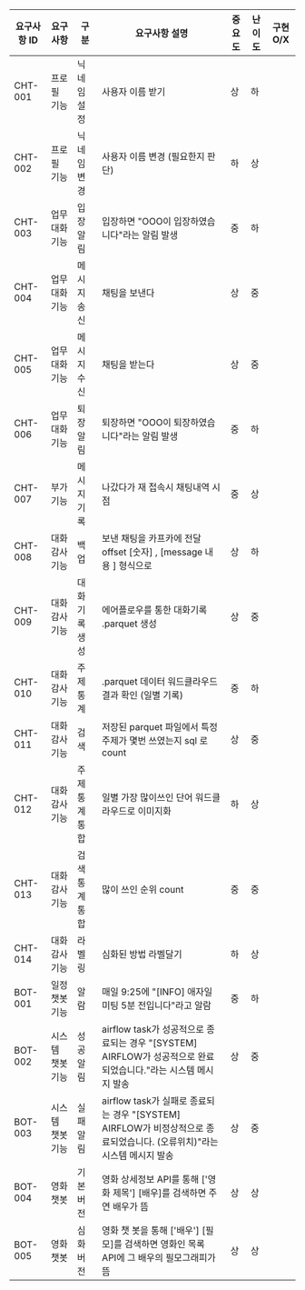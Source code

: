 요구사항 ID | 요구사항 | 구분 | 요구사항 설명 | 중요도 | 난이도 | 구현 O/X
-- | -- | -- | -- | -- | -- | --
CHT-001 | 프로필 기능 | 닉네임 설정 | 사용자 이름 받기 | 상 | 하 |  
CHT-002 | 프로필 기능 | 닉네임 변경 | 사용자 이름 변경 (필요한지 판단) | 하 | 상 |  
CHT-003 | 업무 대화 기능 | 입장 알림 | 입장하면 "OOO이 입장하였습니다"라는 알림 발생 | 중 | 하 |  
CHT-004 | 업무 대화 기능 | 메시지 송신 | 채팅을 보낸다 | 상 | 중 |  
CHT-005 | 업무 대화 기능 | 메시지 수신 | 채팅을 받는다 | 상 | 중 |  
CHT-006 | 업무 대화 기능 | 퇴장 알림 | 퇴장하면 "OOO이 퇴장하였습니다"라는 알림 발생 | 중 | 하 |  
CHT-007 | 부가 기능 | 메시지 기록 | 나갔다가 재 접속시 채팅내역 시점 | 중 | 상 |  
CHT-008 | 대화 감사 기능 | 백업 | 보낸 채팅을 카프카에 전달 offset [숫자] , [message 내용 ] 형식으로 | 상 | 하 |  
CHT-009 | 대화 감사 기능 | 대화기록 생성 | 에어플로우를 통한 대화기록 .parquet 생성 | 상 | 중 |  
CHT-010 | 대화 감사 기능 | 주제 통계 | .parquet 데이터 워드클라우드 결과 확인 (일별 기록) | 중 | 하 |  
CHT-011 | 대화 감사 기능 | 검색 | 저장된 parquet 파일에서 특정 주제가 몇번 쓰였는지 sql 로 count | 상 | 중 |  
CHT-012 | 대화 감사 기능 | 주제통계 통합 | 일별 가장 많이쓰인 단어 워드클라우드로 이미지화 | 하 | 상 |  
CHT-013 | 대화 감사 기능 | 검색통계 통합 | 많이 쓰인 순위 count | 중 | 중 |  
CHT-014 | 대화 감사 기능 | 라벨링 | 심화된 방법 라벨달기 | 하 | 상 |  
BOT-001 | 일정 챗봇 기능 | 알람 | 매일 9:25에 "[INFO] 애자일 미팅 5분 전입니다"라고 알람 | 중 | 하 |  
BOT-002 | 시스템 챗봇기능 | 성공 알림 | airflow task가 성공적으로 종료되는 경우 "[SYSTEM] AIRFLOW가 성공적으로 완료되었습니다."라는 시스템 메시지 발송 | 상 | 중 |  
BOT-003 | 시스템 챗봇기능 | 실패 알림 | airflow task가 실패로 종료되는 경우 "[SYSTEM] AIRFLOW가 비정상적으로 종료되었습니다. (오류위치)"라는 시스템 메시지 발송 | 상 | 중 |  
BOT-004 | 영화 챗봇 | 기본 버전 | 영화 상세정보 API를 통해 ['영화 제목'] [배우]를 검색하면 주연 배우가 뜸 | 상 | 상 |  
BOT-005 | 영화 챗봇 | 심화 버전 | 영화 챗 봇을 통해  ['배우'] [필모]를 검색하면 영화인 목록 API에 그 배우의 필모그래피가 뜸 | 상 | 상 |
